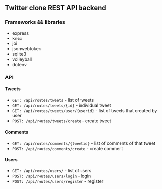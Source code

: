 ## Twitter clone REST API backend

### Frameworks && libraries

- express
- knex
- joi
- jsonwebtoken
- sqlite3
- volleyball
- dotenv

### API

#### Tweets

- `GET: /api/routes/tweets` - list of tweets
- `GET: /api/routes/tweets/{id}` - individual tweet
- `GET: /api/routes/tweets/user/{userid}` - list of tweets that created by user
- `POST: /api/routes/tweets/create` - create tweet

#### Comments

- `GET: /api/routes/comments/{tweetid}` - list of comments of that tweet
- `POST: /api/routes/comments/create` - create comment

#### Users

- `GET: /api/routes/users/` - list of users
- `POST: /api/routes/users/login` - login
- `POST: /api/routes/users/register` - register

